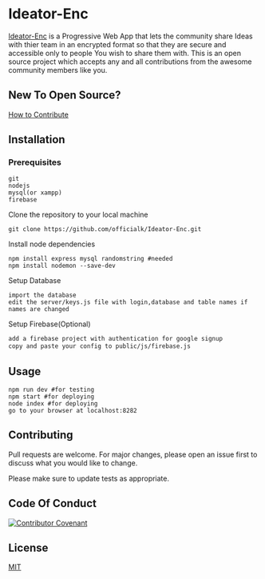 # Ideator-Enc

[Ideator-Enc](https://ideator.officialk.codes/) is a Progressive Web App that lets the community share Ideas with thier team in an encrypted format so that they are secure and accessible only to people You wish to share them with.
This is an open source project which accepts any and all contributions from the awesome community members like you.

## New To Open Source? 
[How to Contribute](https://opensource.guide/how-to-contribute/)

## Installation
### Prerequisites
```
git
nodejs
mysql(or xampp)
firebase
```
Clone the repository to your local machine
```git
git clone https://github.com/officialk/Ideator-Enc.git
```
Install node dependencies
```npm
npm install express mysql randomstring #needed
npm install nodemon --save-dev
```
Setup Database
```
import the database
edit the server/keys.js file with login,database and table names if names are changed
```
Setup Firebase(Optional)
```md
add a firebase project with authentication for google signup
copy and paste your config to public/js/firebase.js
```
## Usage

```npm
npm run dev #for testing
npm start #for deploying
node index #for deploying
go to your browser at localhost:8282
```

## Contributing
Pull requests are welcome. For major changes, please open an issue first to discuss what you would like to change.

Please make sure to update tests as appropriate.

## Code Of Conduct
[![Contributor Covenant](https://img.shields.io/badge/Contributor%20Covenant-v2.0%20adopted-ff69b4.svg)](code_of_conduct.md)

## License
[MIT](https://github.com/officialk/Ideator-Enc/blob/master/LICENSE.md)
